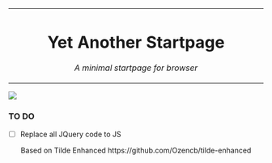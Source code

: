 <table align="center"><tr><td align="center" width="9999">

# Yet Another Startpage

*A minimal startpage for browser*

</td></tr>
<table>
  
<img src="https://i.imgur.com/EiWapga.png" align="center">

### TO DO
- [ ] Replace all JQuery code to JS
  
<div align="center">
Based on Tilde Enhanced
https://github.com/Ozencb/tilde-enhanced
</div>
